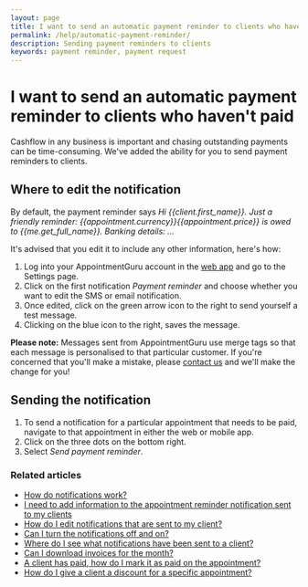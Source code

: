 ```yaml
---
layout: page
title: I want to send an automatic payment reminder to clients who haven't paid
permalink: /help/automatic-payment-reminder/
description: Sending payment reminders to clients
keywords: payment reminder, payment request
---
```


# I want to send an automatic payment reminder to clients who haven't paid

Cashflow in any business is important and chasing outstanding payments can be time-consuming. We've added the ability for you to send payment reminders to clients.

## Where to edit the notification

By default, the payment reminder says *Hi {{client.first_name}}. Just a friendly reminder: {{appointment.currency}}{{appointment.price}} is owed to {{me.get_full_name}}. Banking details: ...*

It's advised that you edit it to include any other information, here's how:

1. Log into your AppointmentGuru account in the [web app](https://portal.appointmentguru.co/) and go to the Settings page.
2. Click on the first notification *Payment reminder* and choose whether you want to edit the SMS or email notification.
3. Once edited, click on the green arrow icon to the right to send yourself a test message.
4. Clicking on the blue icon to the right, saves the message.

**Please note:** Messages sent from AppointmentGuru use merge tags so that each message is personalised to that particular customer. If you're concerned that you'll make a mistake, please [contact us](mailto:support@appointmentguru.co) and we'll make the change for you!

## Sending the notification

1. To send a notification for a particular appointment that needs to be paid, navigate to that appointment in either the web or mobile app.
2. Click on the three dots on the bottom right.
3. Select *Send payment reminder*.

### Related articles

* [How do notifications work?](/help/how-do-notifications-work)
* [I need to add information to the appointment reminder notification sent to my clients](/help/edit-notifications)
* [How do I edit notifications that are sent to my client?](/help/edit-notifications)
* [Can I turn the notifications off and on?](/help/turning-notifications-off-and-on)
* [Where do I see what notifications have been sent to a client?](/help/notification-log)
* [Can I download invoices for the month?](/help/download-invoices)
* [A client has paid, how do I mark it as paid on the appointment?](/help/mark-as-paid)
* [How do I give a client a discount for a specific appointment?](/help/discount-appointment)
